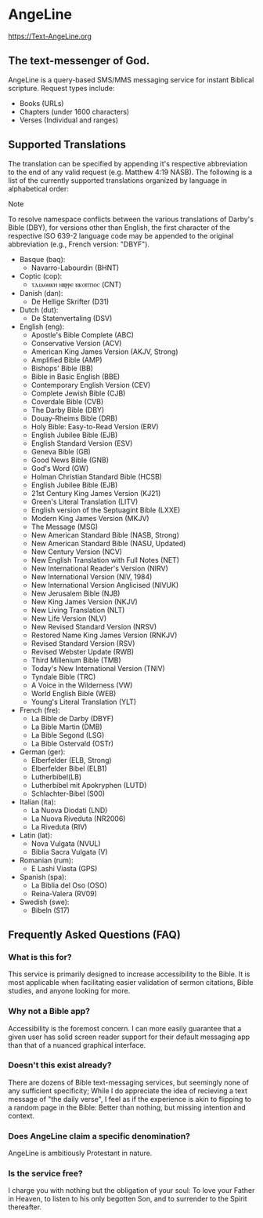# AngeLine
https://Text-AngeLine.org
## The text-messenger of God.
AngeLine is a query-based SMS/MMS messaging service for instant Biblical scripture. Request types include:
- Books (URLs)
- Chapters (under 1600 characters)
- Verses (Individual and ranges)
## Supported Translations
The translation can be specified by appending it's respective abbreviation to the end of any valid request (e.g. Matthew 4:19 NASB). The following is a list of the currently supported translations organized by language in alphabetical order:
> [!NOTE]
> To resolve namespace conflicts between the various translations of Darby's Bible (DBY), for versions other than English, the first character of the respective ISO 639-2 language code may be appended to the original abbreviation (e.g., French version: "DBYF").
- Basque (baq):
  - Navarro-Labourdin (BHNT)
- Coptic (cop):
  - ⲧⲇⲓⲁⲑⲏⲕⲏ ⲛⲃⲣⲣⲉ ⲛⲕⲟⲡⲧⲓⲟⲥ (CNT)
- Danish (dan):
  - De Hellige Skrifter (D31)
- Dutch (dut):
  - De Statenvertaling (DSV)
- English (eng):
  - Apostle's Bible Complete (ABC)
  - Conservative Version (ACV)
  - American King James Version (AKJV, Strong)
  - Amplified Bible (AMP)
  - Bishops' Bible (BB)
  - Bible in Basic English (BBE)
  - Contemporary English Version (CEV)
  - Complete Jewish Bible (CJB)
  - Coverdale Bible (CVB)
  - The Darby Bible (DBY)
  - Douay-Rheims Bible (DRB)
  - Holy Bible: Easy-to-Read Version (ERV)
  - English Jubilee Bible (EJB)
  - English Standard Version (ESV)
  - Geneva Bible (GB)
  - Good News Bible (GNB)
  - God's Word (GW)
  - Holman Christian Standard Bible (HCSB)
  - English Jubilee Bible (EJB)
  - 21st Century King James Version (KJ21)
  - Green's Literal Translation (LITV)
  - English version of the Septuagint Bible (LXXE)
  - Modern King James Version (MKJV)
  - The Message (MSG)
  - New American Standard Bible (NASB, Strong)
  - New American Standard Bible (NASU, Updated)
  - New Century Version (NCV)
  - New English Translation with Full Notes (NET)
  - New International Reader's Version (NIRV)
  - New International Version (NIV, 1984)
  - New International Version Anglicised (NIVUK)
  - New Jerusalem Bible (NJB)
  - New King James Version (NKJV)
  - New Living Translation (NLT)
  - New Life Version (NLV)
  - New Revised Standard Version (NRSV)
  - Restored Name King James Version (RNKJV)
  - Revised Standard Version (RSV)
  - Revised Webster Update (RWB)
  - Third Millenium Bible (TMB)
  - Today's New International Version (TNIV)
  - Tyndale Bible (TRC)
  - A Voice in the Wilderness (VW)
  - World English Bible (WEB)
  - Young's Literal Translation (YLT)
- French (fre):
  - La Bible de Darby (DBYF)
  - La Bible Martin (DMB)
  - La Bible Segond (LSG)
  - La Bible Ostervald (OSTr)
- German (ger):
  - Elberfelder (ELB, Strong)
  - Elberfelder Bibel (ELB1)
  - Lutherbibel(LB)
  - Lutherbibel mit Apokryphen (LUTD)
  - Schlachter-Bibel (S00)
- Italian (ita):
  - La Nuova Diodati (LND)
  - La Nuova Riveduta (NR2006)
  - La Riveduta (RIV)
- Latin (lat):
  - Nova Vulgata (NVUL)
  - Biblia Sacra Vulgata (V)
- Romanian (rum):
  - E Lashi Viasta (GPS)
- Spanish (spa):
  - La Biblia del Oso (OSO)
  - Reina-Valera (RV09)
- Swedish (swe):
  - Bibeln (S17)
## Frequently Asked Questions (FAQ)
### What is this for?
This service is primarily designed to increase accessibility to the Bible. It is most applicable when facilitating easier validation of sermon citations, Bible studies, and anyone looking for more.

### Why not a Bible app?
Accessibility is the foremost concern. I can more easily guarantee that a given user has solid screen reader support for their default messaging app than that of a nuanced graphical interface.

### Doesn't this exist already?
There are dozens of Bible text-messaging services, but seemingly none of any sufficient specificity; While I do appreciate the idea of recieving a text message of "the daily verse", I feel as if the experience is akin to flipping to a random page in the Bible: Better than nothing, but missing intention and context.

### Does AngeLine claim a specific denomination?
AngeLine is ambitiously Protestant in nature.

### Is the service free?
I charge you with nothing but the obligation of your soul: To love your Father in Heaven, to listen to his only begotten Son, and to surrender to the Spirit thereafter.
